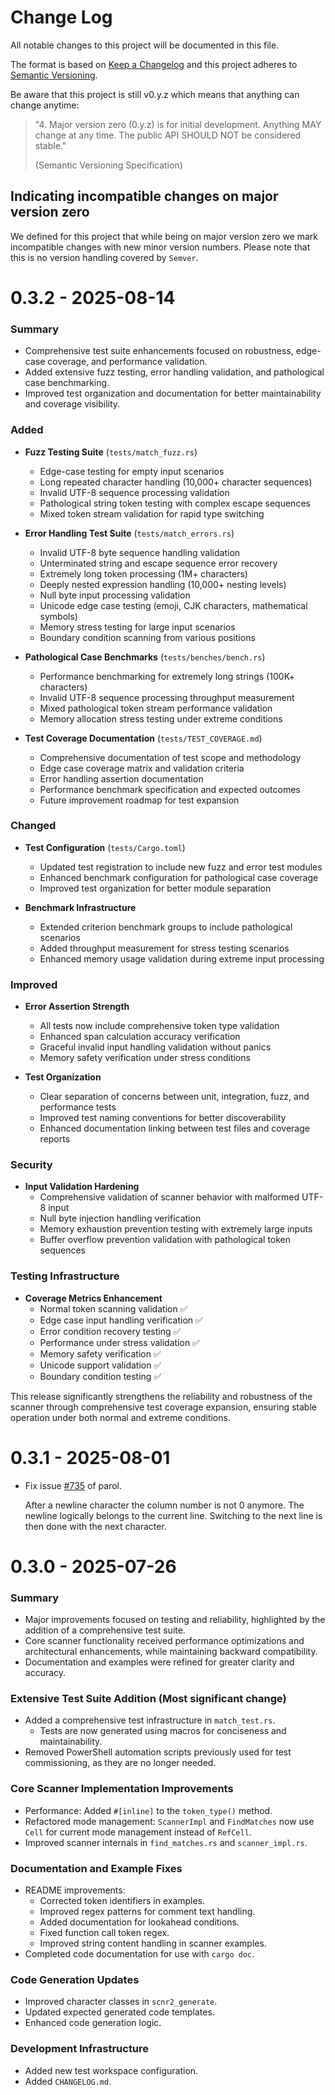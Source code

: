 # Change Log

All notable changes to this project will be documented in this file.

The format is based on [Keep a Changelog](http://keepachangelog.com/)
and this project adheres to [Semantic Versioning](http://semver.org/).

Be aware that this project is still v0.y.z which means that anything can change anytime:

> "4. Major version zero (0.y.z) is for initial development. Anything MAY change at any time. The
> public API SHOULD NOT be considered stable."
>
> (Semantic Versioning Specification)

## Indicating incompatible changes on major version zero

We defined for this project that while being on major version zero we mark incompatible changes with
new minor version numbers. Please note that this is no version handling covered by `Semver`.

# 0.3.2 - 2025-08-14

### Summary

* Comprehensive test suite enhancements focused on robustness, edge-case coverage, and performance validation.
* Added extensive fuzz testing, error handling validation, and pathological case benchmarking.
* Improved test organization and documentation for better maintainability and coverage visibility.

### Added

* **Fuzz Testing Suite** (`tests/match_fuzz.rs`)
  - Edge-case testing for empty input scenarios
  - Long repeated character handling (10,000+ character sequences)
  - Invalid UTF-8 sequence processing validation
  - Pathological string token testing with complex escape sequences
  - Mixed token stream validation for rapid type switching

* **Error Handling Test Suite** (`tests/match_errors.rs`)
  - Invalid UTF-8 byte sequence handling validation
  - Unterminated string and escape sequence error recovery
  - Extremely long token processing (1M+ characters)
  - Deeply nested expression handling (10,000+ nesting levels)
  - Null byte input processing validation
  - Unicode edge case testing (emoji, CJK characters, mathematical symbols)
  - Memory stress testing for large input scenarios
  - Boundary condition scanning from various positions

* **Pathological Case Benchmarks** (`tests/benches/bench.rs`)
  - Performance benchmarking for extremely long strings (100K+ characters)
  - Invalid UTF-8 sequence processing throughput measurement
  - Mixed pathological token stream performance validation
  - Memory allocation stress testing under extreme conditions

* **Test Coverage Documentation** (`tests/TEST_COVERAGE.md`)
  - Comprehensive documentation of test scope and methodology
  - Edge case coverage matrix and validation criteria
  - Error handling assertion documentation
  - Performance benchmark specification and expected outcomes
  - Future improvement roadmap for test expansion

### Changed

* **Test Configuration** (`tests/Cargo.toml`)
  - Updated test registration to include new fuzz and error test modules
  - Enhanced benchmark configuration for pathological case coverage
  - Improved test organization for better module separation

* **Benchmark Infrastructure**
  - Extended criterion benchmark groups to include pathological scenarios
  - Added throughput measurement for stress testing scenarios
  - Enhanced memory usage validation during extreme input processing

### Improved

* **Error Assertion Strength**
  - All tests now include comprehensive token type validation
  - Enhanced span calculation accuracy verification
  - Graceful invalid input handling validation without panics
  - Memory safety verification under stress conditions

* **Test Organization**
  - Clear separation of concerns between unit, integration, fuzz, and performance tests
  - Improved test naming conventions for better discoverability
  - Enhanced documentation linking between test files and coverage reports

### Security

* **Input Validation Hardening**
  - Comprehensive validation of scanner behavior with malformed UTF-8 input
  - Null byte injection handling verification
  - Memory exhaustion prevention testing with extremely large inputs
  - Buffer overflow prevention validation with pathological token sequences

### Testing Infrastructure

* **Coverage Metrics Enhancement**
  - Normal token scanning validation ✅
  - Edge case input handling verification ✅
  - Error condition recovery testing ✅
  - Performance under stress validation ✅
  - Memory safety verification ✅
  - Unicode support validation ✅
  - Boundary condition testing ✅

This release significantly strengthens the reliability and robustness of the scanner through comprehensive test coverage expansion, ensuring stable operation under both normal and extreme conditions.

# 0.3.1 - 2025-08-01

* Fix issue [#735](https://github.com/jsinger67/parol/issues/735) of parol.

  After a newline character the column number is not 0 anymore. The newline logically belongs to the
  current line. Switching to the next line is then done with the next character.

# 0.3.0 - 2025-07-26

### Summary

* Major improvements focused on testing and reliability, highlighted by the addition of a comprehensive test suite.
* Core scanner functionality received performance optimizations and architectural enhancements, while maintaining backward compatibility.
* Documentation and examples were refined for greater clarity and accuracy.


### Extensive Test Suite Addition (Most significant change)

* Added a comprehensive test infrastructure in `match_test.rs`.
  - Tests are now generated using macros for conciseness and maintainability.
* Removed PowerShell automation scripts previously used for test commissioning, as they are no longer needed.


### Core Scanner Implementation Improvements

* Performance: Added `#[inline]` to the `token_type()` method.
* Refactored mode management: `ScannerImpl` and `FindMatches` now use `Cell` for current mode management instead of `RefCell`.
* Improved scanner internals in `find_matches.rs` and `scanner_impl.rs`.


### Documentation and Example Fixes
* README improvements:
  - Corrected token identifiers in examples.
  - Improved regex patterns for comment text handling.
  - Added documentation for lookahead conditions.
  - Fixed function call token regex.
  - Improved string content handling in scanner examples.
* Completed code documentation for use with `cargo doc`.


### Code Generation Updates
* Improved character classes in `scnr2_generate`.
* Updated expected generated code templates.
* Enhanced code generation logic.


### Development Infrastructure
* Added new test workspace configuration.
* Added `CHANGELOG.md`.
